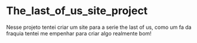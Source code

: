 # The_last_of_us_site_project
Nesse projeto tentei criar um site para a serie the last of us, como um fa da fraquia tentei me empenhar para criar algo realmente bom!
